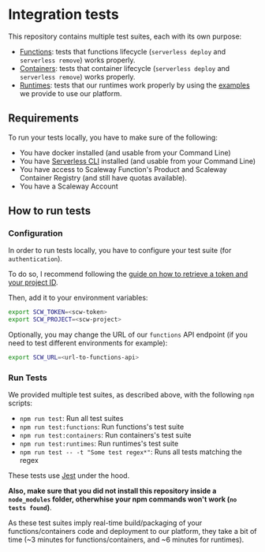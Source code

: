 # Integration tests

This repository contains multiple test suites, each with its own purpose:

- [Functions](): tests that functions lifecycle (`serverless deploy` and `serverless remove`) works properly.
- [Containers](): tests that container lifecycle (`serverless deploy` and `serverless remove`) works properly.
- [Runtimes](): tests that our runtimes work properly by using the [examples]() we provide to use our platform.

## Requirements

To run your tests locally, you have to make sure of the following:

- You have docker installed (and usable from your Command Line)
- You have [Serverless CLI](https://github.com/serverless/serverless) installed (and usable from your Command Line)
- You have access to Scaleway Function's Product and Scaleway Container Registry (and still have quotas available).
- You have a Scaleway Account

## How to run tests

### Configuration

In order to run tests locally, you have to configure your test suite (for `authentication`).

To do so, I recommend following the [guide on how to retrieve a token and your project ID](https://github.com/scaleway/serverless-scaleway-functions/blob/master/docs/README.md).

Then, add it to your environment variables:

```bash
export SCW_TOKEN=<scw-token>
export SCW_PROJECT=<scw-project>
```

Optionally, you may change the URL of our `functions` API endpoint (if you need to test different environments for example):

```bash
export SCW_URL=<url-to-functions-api>
```

### Run Tests

We provided multiple test suites, as described above, with the following `npm` scripts:

- `npm run test`: Run all test suites
- `npm run test:functions`: Run functions's test suite
- `npm run test:containers`: Run containers's test suite
- `npm run test:runtimes`: Run runtimes's test suite
- `npm run test -- -t "Some test regex*"`: Runs all tests matching the regex

These tests use [Jest](https://jestjs.io/docs/) under the hood.

**Also, make sure that you did not install this repository inside a `node_modules` folder, otherwhise your npm commands won't work (`no tests found`)**.

As these test suites imply real-time build/packaging of your functions/containers code and deployment to our platform, they take a bit of time (~3 minutes for functions/containers, and ~6 minutes for runtimes).

